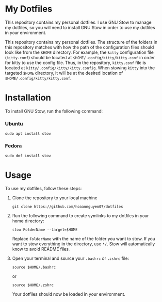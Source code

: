# My Dotfiles

This repository contains my personal dotfiles. I use GNU Stow to manage my dotfiles, so you will need to install GNU Stow in order to use my dotfiles in your environment.

This repository contains my personal dotfiles. The structure of the folders in this repository matches with how the path of the configuration files should look like from the `$HOME` directory. For example, the `kitty` configuration file (`kitty.conf`) should be located at `$HOME/.config/kitty/kitty.conf` in order for kitty to use the config file. Thus, in the repository, `kitty.conf` file is located at `kitty/.config/kitty/kitty.config`. When stowing `kitty` into the targeted `$HOME` directory, it will be at the desired location of `$HOME/.config/kitty/kitty.conf`.

# Installation

To install GNU Stow, run the following command:

### Ubuntu

```
sudo apt install stow
```

### Fedora

```
sudo dnf install stow
```

# Usage

To use my dotfiles, follow these steps:

1. Clone the repository to your local machine

    ```
    git clone https://github.com/hoaannguyen07/dotfiles
    ```

2. Run the following command to create symlinks to my dotfiles in your home directory:

    ```
    stow FolderName --target=$HOME
    ```
    Replace `FolderName` with the name of the folder you want to stow. If you want to stow everything in the directory, use `*/`. Stow will automatically know to avoid README files.

3. Open your terminal and source your `.bashrc` or `.zshrc` file:

    ```
    source $HOME/.bashrc
    ```
    or
    ```
    source $HOME/.zshrc
    ```

    Your dotfiles should now be loaded in your environment.

<!-- # Troubleshooting

If you have any problems using my dotfiles, please feel free to open an issue on this repository.

I hope this helps! -->